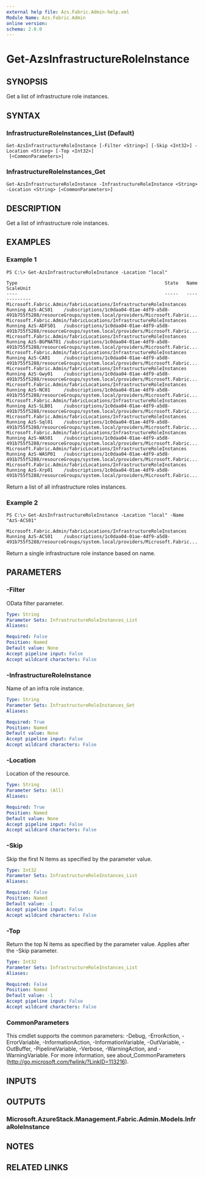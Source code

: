 ```yaml
---
external help file: Azs.Fabric.Admin-help.xml
Module Name: Azs.Fabric.Admin
online version: 
schema: 2.0.0
---
```


# Get-AzsInfrastructureRoleInstance

## SYNOPSIS
Get a list of infrastructure role instances.

## SYNTAX

### InfrastructureRoleInstances_List (Default)
```
Get-AzsInfrastructureRoleInstance [-Filter <String>] [-Skip <Int32>] -Location <String> [-Top <Int32>]
 [<CommonParameters>]
```

### InfrastructureRoleInstances_Get
```
Get-AzsInfrastructureRoleInstance -InfrastructureRoleInstance <String> -Location <String> [<CommonParameters>]
```

## DESCRIPTION
Get a list of infrastructure role instances.

## EXAMPLES

### Example 1
```
PS C:\> Get-AzsInfrastructureRoleInstance -Location "local"

Type                                                      State   Name         ScaleUnit
----                                                      -----   ----         ---------
Microsoft.Fabric.Admin/fabricLocations/InfrastructureRoleInstances Running AzS-ACS01    /subscriptions/1c0daa04-01ae-4df9-a5d8-491b755f5288/resourceGroups/system.local/providers/Microsoft.Fabric....
Microsoft.Fabric.Admin/fabricLocations/InfrastructureRoleInstances Running AzS-ADFS01   /subscriptions/1c0daa04-01ae-4df9-a5d8-491b755f5288/resourceGroups/system.local/providers/Microsoft.Fabric....
Microsoft.Fabric.Admin/fabricLocations/InfrastructureRoleInstances Running AzS-BGPNAT01 /subscriptions/1c0daa04-01ae-4df9-a5d8-491b755f5288/resourceGroups/system.local/providers/Microsoft.Fabric....
Microsoft.Fabric.Admin/fabricLocations/InfrastructureRoleInstances Running AzS-CA01     /subscriptions/1c0daa04-01ae-4df9-a5d8-491b755f5288/resourceGroups/system.local/providers/Microsoft.Fabric....
Microsoft.Fabric.Admin/fabricLocations/InfrastructureRoleInstances Running AzS-Gwy01    /subscriptions/1c0daa04-01ae-4df9-a5d8-491b755f5288/resourceGroups/system.local/providers/Microsoft.Fabric....
Microsoft.Fabric.Admin/fabricLocations/InfrastructureRoleInstances Running AzS-NC01     /subscriptions/1c0daa04-01ae-4df9-a5d8-491b755f5288/resourceGroups/system.local/providers/Microsoft.Fabric....
Microsoft.Fabric.Admin/fabricLocations/InfrastructureRoleInstances Running AzS-SLB01    /subscriptions/1c0daa04-01ae-4df9-a5d8-491b755f5288/resourceGroups/system.local/providers/Microsoft.Fabric....
Microsoft.Fabric.Admin/fabricLocations/InfrastructureRoleInstances Running AzS-Sql01    /subscriptions/1c0daa04-01ae-4df9-a5d8-491b755f5288/resourceGroups/system.local/providers/Microsoft.Fabric....
Microsoft.Fabric.Admin/fabricLocations/InfrastructureRoleInstances Running AzS-WAS01    /subscriptions/1c0daa04-01ae-4df9-a5d8-491b755f5288/resourceGroups/system.local/providers/Microsoft.Fabric....
Microsoft.Fabric.Admin/fabricLocations/InfrastructureRoleInstances Running AzS-WASP01   /subscriptions/1c0daa04-01ae-4df9-a5d8-491b755f5288/resourceGroups/system.local/providers/Microsoft.Fabric....
Microsoft.Fabric.Admin/fabricLocations/InfrastructureRoleInstances Running AzS-Xrp01    /subscriptions/1c0daa04-01ae-4df9-a5d8-491b755f5288/resourceGroups/system.local/providers/Microsoft.Fabric....
```

Return a list of all infrastructure roles instances.

### Example 2
```
PS C:\> Get-AzsInfrastructureRoleInstance -Location "local" -Name "AzS-ACS01"

Microsoft.Fabric.Admin/fabricLocations/InfrastructureRoleInstances Running AzS-ACS01    /subscriptions/1c0daa04-01ae-4df9-a5d8-491b755f5288/resourceGroups/system.local/providers/Microsoft.Fabric....
```

Return a single infrastructure role instance based on name.

## PARAMETERS

### -Filter
OData filter parameter.

```yaml
Type: String
Parameter Sets: InfrastructureRoleInstances_List
Aliases: 

Required: False
Position: Named
Default value: None
Accept pipeline input: False
Accept wildcard characters: False
```

### -InfrastructureRoleInstance
Name of an infra role instance.

```yaml
Type: String
Parameter Sets: InfrastructureRoleInstances_Get
Aliases: 

Required: True
Position: Named
Default value: None
Accept pipeline input: False
Accept wildcard characters: False
```

### -Location
Location of the resource.

```yaml
Type: String
Parameter Sets: (All)
Aliases: 

Required: True
Position: Named
Default value: None
Accept pipeline input: False
Accept wildcard characters: False
```

### -Skip
Skip the first N items as specified by the parameter value.

```yaml
Type: Int32
Parameter Sets: InfrastructureRoleInstances_List
Aliases: 

Required: False
Position: Named
Default value: -1
Accept pipeline input: False
Accept wildcard characters: False
```

### -Top
Return the top N items as specified by the parameter value.
Applies after the -Skip parameter.

```yaml
Type: Int32
Parameter Sets: InfrastructureRoleInstances_List
Aliases: 

Required: False
Position: Named
Default value: -1
Accept pipeline input: False
Accept wildcard characters: False
```

### CommonParameters
This cmdlet supports the common parameters: -Debug, -ErrorAction, -ErrorVariable, -InformationAction, -InformationVariable, -OutVariable, -OutBuffer, -PipelineVariable, -Verbose, -WarningAction, and -WarningVariable. For more information, see about_CommonParameters (http://go.microsoft.com/fwlink/?LinkID=113216).

## INPUTS

## OUTPUTS

### Microsoft.AzureStack.Management.Fabric.Admin.Models.InfraRoleInstance

## NOTES

## RELATED LINKS

